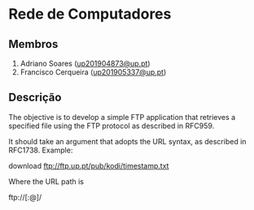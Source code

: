 # Rede de Computadores

## Membros

1. Adriano Soares (up201904873@up.pt)
2. Francisco Cerqueira (up201905337@up.pt)

## Descrição

The objective is to develop a simple FTP application that retrieves a specified file using the FTP protocol as described in RFC959.

It should take an argument that adopts the URL syntax, as described in RFC1738. Example:

download ftp://ftp.up.pt/pub/kodi/timestamp.txt

Where the URL path is

ftp://[<user>:<password>@]<host>/<url-path>
